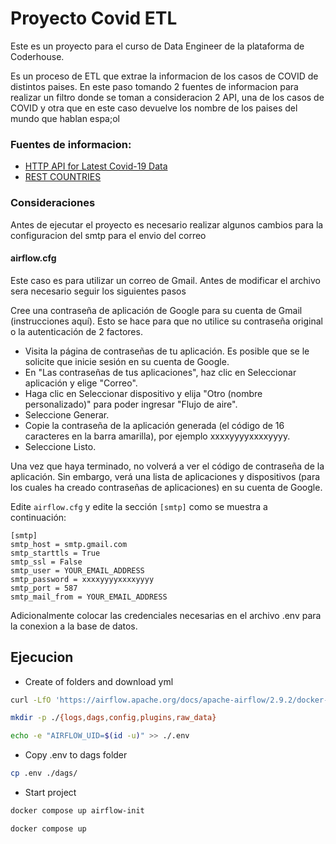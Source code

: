 # Proyecto Covid ETL

Este es un proyecto para el curso de Data Engineer de la plataforma de Coderhouse.

Es un proceso de ETL que extrae la informacion de los casos de COVID de distintos paises.
En este paso tomando 2 fuentes de informacion para realizar un filtro donde se toman a consideracion
2 API, una de los casos de COVID y otra que en este caso devuelve los nombre de los paises del mundo
que hablan espa;ol

### Fuentes de informacion:

- [HTTP API for Latest Covid-19 Data](https://pipedream.com/@pravin/http-api-for-latest-covid-19-data-p_G6CLVM/readme)
- [REST COUNTRIES](https://restcountries.com/)

### Consideraciones

Antes de ejecutar el proyecto es necesario realizar algunos cambios para la configuracion del
smtp para el envio del correo

#### airflow.cfg

Este caso es para utilizar un correo de Gmail. Antes de modificar el archivo sera necesario seguir los siguientes pasos

Cree una contraseña de aplicación de Google para su cuenta de Gmail (instrucciones aquí). Esto se hace para que no utilice su contraseña original o la autenticación de 2 factores.

- Visita la página de contraseñas de tu aplicación. Es posible que se le solicite que inicie sesión en su cuenta de Google.
- En "Las contraseñas de tus aplicaciones", haz clic en Seleccionar aplicación y elige "Correo".
- Haga clic en Seleccionar dispositivo y elija "Otro (nombre personalizado)" para poder ingresar "Flujo de aire". 
- Seleccione Generar.
- Copie la contraseña de la aplicación generada (el código de 16 caracteres en la barra amarilla), por ejemplo xxxxyyyyxxxxyyyy.
- Seleccione Listo.

Una vez que haya terminado, no volverá a ver el código de contraseña de la aplicación. Sin embargo, verá una lista de aplicaciones y dispositivos (para los cuales ha creado contraseñas de aplicaciones) en su cuenta de Google.

Edite ```airflow.cfg``` y edite la sección ```[smtp]``` como se muestra a continuación:

```
[smtp]
smtp_host = smtp.gmail.com
smtp_starttls = True
smtp_ssl = False
smtp_user = YOUR_EMAIL_ADDRESS
smtp_password = xxxxyyyyxxxxyyyy
smtp_port = 587
smtp_mail_from = YOUR_EMAIL_ADDRESS
```

Adicionalmente colocar las credenciales necesarias en el archivo .env para la conexion a la base de datos.

## Ejecucion

- Create of folders and download yml
```bash
curl -LfO 'https://airflow.apache.org/docs/apache-airflow/2.9.2/docker-compose.yaml'

mkdir -p ./{logs,dags,config,plugins,raw_data}

echo -e "AIRFLOW_UID=$(id -u)" >> ./.env


```

- Copy .env to dags folder
```bash
cp .env ./dags/
```


- Start project
```bash
docker compose up airflow-init
```
```bash
docker compose up
```
